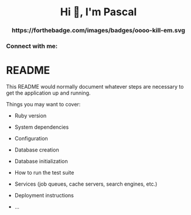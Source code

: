 <h1 align="center">Hi 👋, I'm Pascal</h1>
<h3 align="center">https://forthebadge.com/images/badges/oooo-kill-em.svg</h3>

<h3 align="left">Connect with me:</h3>
<p align="left">
</p>

# README

This README would normally document whatever steps are necessary to get the
application up and running.

Things you may want to cover:

* Ruby version

* System dependencies

* Configuration

* Database creation

* Database initialization

* How to run the test suite

* Services (job queues, cache servers, search engines, etc.)

* Deployment instructions

* ...
